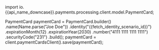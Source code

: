 
import io.{{api_name_downcase}}.payments.processing.client.model.PaymentCard;

PaymentCard paymentCard = PaymentCard.builder()
    .name(Name.parse("Joe Doe"))
    .identity("{{fetch_identity_scenario_id}}")
    .expirationMonth(12)
    .expirationYear(2030)
    .number("4111 1111 1111 1111")
    .securityCode("231")
    .build(); 
paymentCard = client.paymentCardsClient().save(paymentCard);
